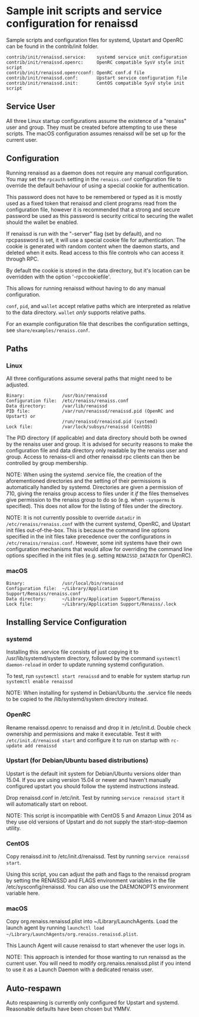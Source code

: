 Sample init scripts and service configuration for renaissd
==========================================================

Sample scripts and configuration files for systemd, Upstart and OpenRC
can be found in the contrib/init folder.

    contrib/init/renaissd.service:    systemd service unit configuration
    contrib/init/renaissd.openrc:     OpenRC compatible SysV style init script
    contrib/init/renaissd.openrcconf: OpenRC conf.d file
    contrib/init/renaissd.conf:       Upstart service configuration file
    contrib/init/renaissd.init:       CentOS compatible SysV style init script

Service User
---------------------------------

All three Linux startup configurations assume the existence of a "renaiss" user
and group.  They must be created before attempting to use these scripts.
The macOS configuration assumes renaissd will be set up for the current user.

Configuration
---------------------------------

Running renaissd as a daemon does not require any manual configuration. You may
set the `rpcauth` setting in the `renaiss.conf` configuration file to override
the default behaviour of using a special cookie for authentication.

This password does not have to be remembered or typed as it is mostly used
as a fixed token that renaissd and client programs read from the configuration
file, however it is recommended that a strong and secure password be used
as this password is security critical to securing the wallet should the
wallet be enabled.

If renaissd is run with the "-server" flag (set by default), and no rpcpassword is set,
it will use a special cookie file for authentication. The cookie is generated with random
content when the daemon starts, and deleted when it exits. Read access to this file
controls who can access it through RPC.

By default the cookie is stored in the data directory, but it's location can be overridden
with the option '-rpccookiefile'.

This allows for running renaissd without having to do any manual configuration.

`conf`, `pid`, and `wallet` accept relative paths which are interpreted as
relative to the data directory. `wallet` *only* supports relative paths.

For an example configuration file that describes the configuration settings,
see `share/examples/renaiss.conf`.

Paths
---------------------------------

### Linux

All three configurations assume several paths that might need to be adjusted.

    Binary:              /usr/bin/renaissd
    Configuration file:  /etc/renaiss/renaiss.conf
    Data directory:      /var/lib/renaissd
    PID file:            /var/run/renaissd/renaissd.pid (OpenRC and Upstart) or
                         /run/renaissd/renaissd.pid (systemd)
    Lock file:           /var/lock/subsys/renaissd (CentOS)

The PID directory (if applicable) and data directory should both be owned by the
renaiss user and group. It is advised for security reasons to make the
configuration file and data directory only readable by the renaiss user and
group. Access to renaiss-cli and other renaissd rpc clients can then be
controlled by group membership.

NOTE: When using the systemd .service file, the creation of the aforementioned
directories and the setting of their permissions is automatically handled by
systemd. Directories are given a permission of 710, giving the renaiss group
access to files under it _if_ the files themselves give permission to the
renaiss group to do so (e.g. when `-sysperms` is specified). This does not allow
for the listing of files under the directory.

NOTE: It is not currently possible to override `datadir` in
`/etc/renaiss/renaiss.conf` with the current systemd, OpenRC, and Upstart init
files out-of-the-box. This is because the command line options specified in the
init files take precedence over the configurations in
`/etc/renaiss/renaiss.conf`. However, some init systems have their own
configuration mechanisms that would allow for overriding the command line
options specified in the init files (e.g. setting `RENAISSD_DATADIR` for
OpenRC).

### macOS

    Binary:              /usr/local/bin/renaissd
    Configuration file:  ~/Library/Application Support/Renaiss/renaiss.conf
    Data directory:      ~/Library/Application Support/Renaiss
    Lock file:           ~/Library/Application Support/Renaiss/.lock

Installing Service Configuration
-----------------------------------

### systemd

Installing this .service file consists of just copying it to
/usr/lib/systemd/system directory, followed by the command
`systemctl daemon-reload` in order to update running systemd configuration.

To test, run `systemctl start renaissd` and to enable for system startup run
`systemctl enable renaissd`

NOTE: When installing for systemd in Debian/Ubuntu the .service file needs to be copied to the /lib/systemd/system directory instead.

### OpenRC

Rename renaissd.openrc to renaissd and drop it in /etc/init.d.  Double
check ownership and permissions and make it executable.  Test it with
`/etc/init.d/renaissd start` and configure it to run on startup with
`rc-update add renaissd`

### Upstart (for Debian/Ubuntu based distributions)

Upstart is the default init system for Debian/Ubuntu versions older than 15.04. If you are using version 15.04 or newer and haven't manually configured upstart you should follow the systemd instructions instead.

Drop renaissd.conf in /etc/init.  Test by running `service renaissd start`
it will automatically start on reboot.

NOTE: This script is incompatible with CentOS 5 and Amazon Linux 2014 as they
use old versions of Upstart and do not supply the start-stop-daemon utility.

### CentOS

Copy renaissd.init to /etc/init.d/renaissd. Test by running `service renaissd start`.

Using this script, you can adjust the path and flags to the renaissd program by
setting the RENAISSD and FLAGS environment variables in the file
/etc/sysconfig/renaissd. You can also use the DAEMONOPTS environment variable here.

### macOS

Copy org.renaiss.renaissd.plist into ~/Library/LaunchAgents. Load the launch agent by
running `launchctl load ~/Library/LaunchAgents/org.renaiss.renaissd.plist`.

This Launch Agent will cause renaissd to start whenever the user logs in.

NOTE: This approach is intended for those wanting to run renaissd as the current user.
You will need to modify org.renaiss.renaissd.plist if you intend to use it as a
Launch Daemon with a dedicated renaiss user.

Auto-respawn
-----------------------------------

Auto respawning is currently only configured for Upstart and systemd.
Reasonable defaults have been chosen but YMMV.
